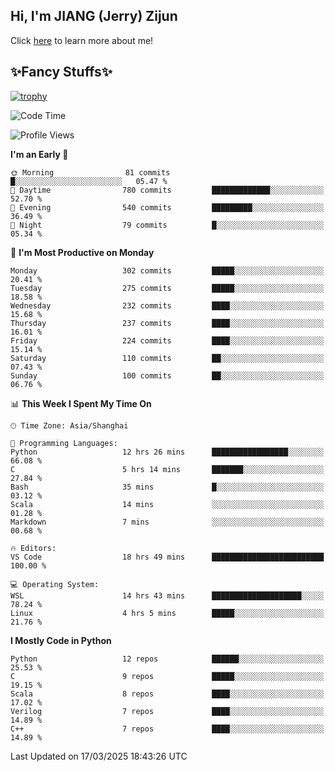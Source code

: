 ## Hi, I'm JIANG (Jerry) Zijun

Click [here](https://jzjerry.github.io/about/) to learn more about me!

## ✨Fancy Stuffs✨
[![trophy](https://github-profile-trophy.vercel.app/?username=jzjerry&theme=onedark)](https://github.com/ryo-ma/github-profile-trophy)
<!--START_SECTION:waka-->
![Code Time](http://img.shields.io/badge/Code%20Time-1%2C133%20hrs%2034%20mins-blue)

![Profile Views](http://img.shields.io/badge/Profile%20Views-3-blue)

**I'm an Early 🐤** 

```text
🌞 Morning                81 commits          █░░░░░░░░░░░░░░░░░░░░░░░░   05.47 % 
🌆 Daytime                780 commits         █████████████░░░░░░░░░░░░   52.70 % 
🌃 Evening                540 commits         █████████░░░░░░░░░░░░░░░░   36.49 % 
🌙 Night                  79 commits          █░░░░░░░░░░░░░░░░░░░░░░░░   05.34 % 
```
📅 **I'm Most Productive on Monday** 

```text
Monday                   302 commits         █████░░░░░░░░░░░░░░░░░░░░   20.41 % 
Tuesday                  275 commits         █████░░░░░░░░░░░░░░░░░░░░   18.58 % 
Wednesday                232 commits         ████░░░░░░░░░░░░░░░░░░░░░   15.68 % 
Thursday                 237 commits         ████░░░░░░░░░░░░░░░░░░░░░   16.01 % 
Friday                   224 commits         ████░░░░░░░░░░░░░░░░░░░░░   15.14 % 
Saturday                 110 commits         ██░░░░░░░░░░░░░░░░░░░░░░░   07.43 % 
Sunday                   100 commits         ██░░░░░░░░░░░░░░░░░░░░░░░   06.76 % 
```


📊 **This Week I Spent My Time On** 

```text
🕑︎ Time Zone: Asia/Shanghai

💬 Programming Languages: 
Python                   12 hrs 26 mins      █████████████████░░░░░░░░   66.08 % 
C                        5 hrs 14 mins       ███████░░░░░░░░░░░░░░░░░░   27.84 % 
Bash                     35 mins             █░░░░░░░░░░░░░░░░░░░░░░░░   03.12 % 
Scala                    14 mins             ░░░░░░░░░░░░░░░░░░░░░░░░░   01.28 % 
Markdown                 7 mins              ░░░░░░░░░░░░░░░░░░░░░░░░░   00.68 % 

🔥 Editors: 
VS Code                  18 hrs 49 mins      █████████████████████████   100.00 % 

💻 Operating System: 
WSL                      14 hrs 43 mins      ████████████████████░░░░░   78.24 % 
Linux                    4 hrs 5 mins        █████░░░░░░░░░░░░░░░░░░░░   21.76 % 
```

**I Mostly Code in Python** 

```text
Python                   12 repos            ██████░░░░░░░░░░░░░░░░░░░   25.53 % 
C                        9 repos             █████░░░░░░░░░░░░░░░░░░░░   19.15 % 
Scala                    8 repos             ████░░░░░░░░░░░░░░░░░░░░░   17.02 % 
Verilog                  7 repos             ████░░░░░░░░░░░░░░░░░░░░░   14.89 % 
C++                      7 repos             ████░░░░░░░░░░░░░░░░░░░░░   14.89 % 
```




 Last Updated on 17/03/2025 18:43:26 UTC
<!--END_SECTION:waka-->
